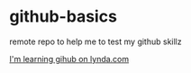 # github-basics

remote repo to help me  to test my github skillz

[I'm learning gihub on lynda.com](http://www.lynda.com)
